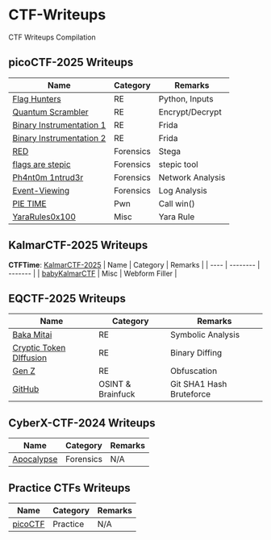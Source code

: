 # CTF-Writeups
CTF Writeups Compilation


## picoCTF-2025 Writeups
| Name | Category | Remarks |
| ---- | -------- | ------- |
| [Flag Hunters](./picoCTF-2025/Reverse_Engineering/Flag_Hunters/) | RE | Python, Inputs |
| [Quantum Scrambler](./picoCTF-2025/Reverse_Engineering/Quantum_Scrambler/) | RE | Encrypt/Decrypt |
| [Binary Instrumentation 1](./picoCTF-2025/Reverse_Engineering/Binary_Instrumentation_1/) | RE | Frida |
| [Binary Instrumentation 2](./picoCTF-2025/Reverse_Engineering/Binary_Instrumentation_2/) | RE | Frida |
| [RED](./picoCTF-2025/Forensics/RED/) | Forensics | Stega |
| [flags are stepic](./picoCTF-2025/Forensics/flags_are_stepic/) | Forensics | stepic tool |
| [Ph4nt0m 1ntrud3r](./picoCTF-2025/Forensics/Ph4nt0m_1ntrud3r/) | Forensics | Network Analysis |
| [Event-Viewing](./picoCTF-2025/Forensics/Event-Viewing/) | Forensics | Log Analysis |
| [PIE TIME](./picoCTF-2025/Binary_Exploitation/PIE_TIME/) | Pwn | Call win() |
| [YaraRules0x100](./picoCTF-2025/General_Skills/YaraRules0x100/) | Misc | Yara Rule |



## KalmarCTF-2025 Writeups
**CTFTime**: [KalmarCTF-2025](https://ctftime.org/event/2599/)
| Name | Category | Remarks |
| ---- | -------- | ------- |
| [babyKalmarCTF](./KalmarCTF-2025/babyKalmarCTF/) | Misc | Webform Filler |


## EQCTF-2025 Writeups

| Name | Category | Remarks |
| ---- | -------- | ------- |
| [Baka Mitai](./EQCTF-2025/Baka_Mitai/) | RE | Symbolic Analysis |
| [Cryptic Token DIffusion](./EQCTF-2025/Cryptic_Token_Diffusion/) | RE | Binary Diffing |
| [Gen Z](./EQCTF-2025/Gen_Z/) | RE | Obfuscation |
| [GitHub](./EQCTF-2025/GitHub/) | OSINT & Brainfuck | Git SHA1 Hash Bruteforce |


## CyberX-CTF-2024 Writeups

| Name | Category | Remarks |
| ---- | -------- | ------- |
| [Apocalypse](./CyberX-CTF-2024/Forensics/Apocalypse/) | Forensics | N/A |


## Practice CTFs Writeups

| Name | Category | Remarks |
| ---- | -------- | ------- |
| [picoCTF](./picoCTF/) | Practice | N/A |
